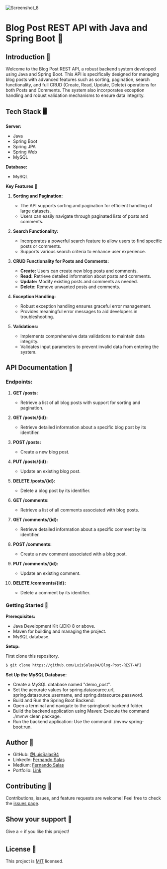 ![Screenshot_8](https://github.com/LuisSalas94/Blog-Post-REST-API/assets/57297709/d723fa47-f832-41f0-83a5-4409122bd541)

# Blog Post REST API with Java and Spring Boot 🚀

## Introduction 📝

Welcome to the Blog Post REST API, a robust backend system developed using Java and Spring Boot. This API is specifically designed for managing blog posts with advanced features such as sorting, pagination, search functionality, and full CRUD (Create, Read, Update, Delete) operations for both Posts and Comments. The system also incorporates exception handling and robust validation mechanisms to ensure data integrity.

## Tech Stack 🖥

**Server:**
- Java
- Spring Boot
- Spring JPA
- Spring Web
- MySQL

**Database:**
- MySQL

**Key Features 🎇**

1. **Sorting and Pagination:**
   - The API supports sorting and pagination for efficient handling of large datasets.
   - Users can easily navigate through paginated lists of posts and comments.

2. **Search Functionality:**
   - Incorporates a powerful search feature to allow users to find specific posts or comments.
   - Supports various search criteria to enhance user experience.

3. **CRUD Functionality for Posts and Comments:**
   - **Create:** Users can create new blog posts and comments.
   - **Read:** Retrieve detailed information about posts and comments.
   - **Update:** Modify existing posts and comments as needed.
   - **Delete:** Remove unwanted posts and comments.

4. **Exception Handling:**
   - Robust exception handling ensures graceful error management.
   - Provides meaningful error messages to aid developers in troubleshooting.

5. **Validations:**
   - Implements comprehensive data validations to maintain data integrity.
   - Validates input parameters to prevent invalid data from entering the system.

## API Documentation 📖

### Endpoints:

1. **GET /posts:**
   - Retrieve a list of all blog posts with support for sorting and pagination.

2. **GET /posts/{id}:**
   - Retrieve detailed information about a specific blog post by its identifier.

3. **POST /posts:**
   - Create a new blog post.

4. **PUT /posts/{id}:**
   - Update an existing blog post.

5. **DELETE /posts/{id}:**
   - Delete a blog post by its identifier.

6. **GET /comments:**
   - Retrieve a list of all comments associated with blog posts.

7. **GET /comments/{id}:**
   - Retrieve detailed information about a specific comment by its identifier.

8. **POST /comments:**
   - Create a new comment associated with a blog post.

9. **PUT /comments/{id}:**
   - Update an existing comment.

10. **DELETE /comments/{id}:**
    - Delete a comment by its identifier.

### Getting Started 🚀

**Prerequisites:**
- Java Development Kit (JDK) 8 or above.
- Maven for building and managing the project.
- MySQL database.

**Setup:**

First clone this repository.
```bash
$ git clone https://github.com/LuisSalas94/Blog-Post-REST-API
```
**Set Up the MySQL Database:**

- Create a MySQL database named "demo_post".
- Set the accurate values for spring.datasource.url, spring.datasource.username, and spring.datasource.password.
- Build and Run the Spring Boot Backend:
- Open a terminal and navigate to the springboot-backend folder.
- Build the backend application using Maven: Execute the command ./mvnw clean package.
- Run the backend application: Use the command ./mvnw spring-boot:run.

## Author 👤

- GitHub: [@LuisSalas94](https://github.com/LuisSalas94)
- LinkedIn: [Fernando Salas](https://www.linkedin.com/in/luisfernandosalasgave/)
- Medium: [Fernando Salas](https://medium.com/@luisfernandosalasg)
- Portfolio: [Link](https://fernando-salas-portfolio.netlify.app/)

## Contributing 🤝

Contributions, issues, and feature requests are welcome!
Feel free to check the [issues page](../../issues/).


## Show your support 🌟

Give a ⭐️ if you like this project!

## License 📝

This project is [MIT](./MIT.md) licensed.  





